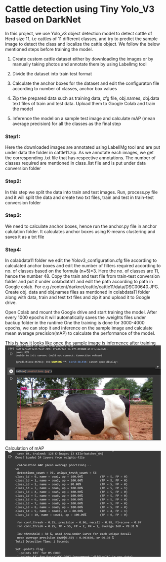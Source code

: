 # Cattle detection using Tiny Yolo_V3 based on DarkNet

In this project, we use Yolo_v3 object detection model to detect cattle of Herd size 11, i.e cattles of 11 different classes, and try to predict the sample image to detect the class and localize the cattle object. We follow the below mentioned steps before training the model.
 
 1. Create custom cattle dataset either by downloading the images or by manually taking photos and annotate them by using LabelImg tool
 
 2. Divide the dataset into train test format
 
 3. Calculate the anchor boxes for the dataset and edit the configuraton file according to number of classes, anchor box values
 
 4. Zip the prepared data such as training data, cfg file, obj.names, obj.data text files of train and test data. Upload them to Google Colab and train the model
 
 5. Inference the model on a sample test image and calculate mAP (mean average precision) for all the classes as the final step
 


### Step1: 
Here the downloaded images are annotated using LabelIMg tool and are put under data the folder in cattle11.zip. As we annotate each images, we get the corresponding .txt file that has 
respective annotations. The number of classes required are mentioned in class_list file and is put under data conversion folder

### Step2:
In this step we split the data into train and test images. Run, process.py file and it will split the data and create two txt files, train and test in train-test conversion folder

### Step3:
We need to calculate anchor boxes, hence run the anchor.py file in anchor calulation folder. It calculates anchor boxes using K-means clustering and saves it as a txt file

### Step4:
In colabdata11 folder we edit the Yolov3_configuration.cfg file according to calculated anchor boxes and edit the number of filters required according to no. of classes based on the 
formula (n+5)*3. Here the no. of classes are 11, hence the number 48. Copy the train and test file from train-test conversion folder and put it under colabdata11 and edit the path 
according to path in Google colab. For e.g /content/darknet/cattle/cattle11/data/DSC00640.JPG. Create obj. data and obj.names files as mentioned in colabdata11 folder along with data,
train and test txt files and zip it and upload it to Google drive. 

Open Colab and mount the Google drive and start training the model. After every 1000 epochs it will automatically saves the .weights files under backup folder in the runtime
One the training is done for 3000-4000 epochs, we can stop it and inference on the sample image and calculate mean average precision(mAP) to calculate the performance of the model.

This is how it looks like once the sample image is infernence after training
![](Accuracy.PNG)

Calculation of mAP
![](mAP.PNG)

